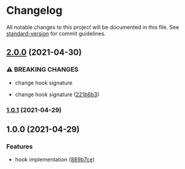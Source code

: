 # Changelog

All notable changes to this project will be documented in this file. See [standard-version](https://github.com/conventional-changelog/standard-version) for commit guidelines.

## [2.0.0](https://github.com/brunoscopelliti/use-did-mount/compare/v1.0.1...v2.0.0) (2021-04-30)


### ⚠ BREAKING CHANGES

* change hook signature

* change hook signature ([221b6b3](https://github.com/brunoscopelliti/use-did-mount/commits/221b6b36afcc8e6c1a971896b06bb8674db01e87))

### [1.0.1](https://github.com/brunoscopelliti/use-did-mount/compare/v1.0.0...v1.0.1) (2021-04-29)

## 1.0.0 (2021-04-29)


### Features

* hook implementation ([889b7ce](https://github.com/brunoscopelliti/use-did-mount/commits/889b7cee305d313851342c86287742d2387f8d81))
